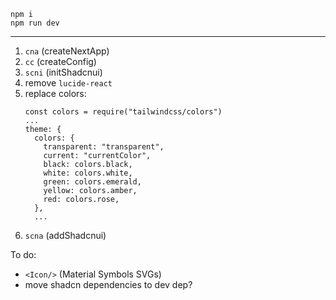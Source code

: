 ```
npm i
npm run dev
```

---

1. `cna` (createNextApp)
2. `cc` (createConfig)
3. `scni` (initShadcnui)
4. remove `lucide-react`
5. replace colors:
   ```
   const colors = require("tailwindcss/colors")
   ...
   theme: {
     colors: {
       transparent: "transparent",
       current: "currentColor",
       black: colors.black,
       white: colors.white,
       green: colors.emerald,
       yellow: colors.amber,
       red: colors.rose,
     },
     ...
   ```
6. `scna` (addShadcnui)

To do:

- `<Icon/>` (Material Symbols SVGs)
- move shadcn dependencies to dev dep?
